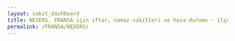 ```yaml
---
layout: vakit_dashboard
title: NEVERS, FRANSA için iftar, namaz vakitleri ve hava durumu - ilçe/eyalet seç
permalink: /FRANSA/NEVERS/
---
```


<script type="text/javascript">
  var GLOBAL_COUNTRY = 'FRANSA';
  var GLOBAL_CITY = 'NEVERS';
  var GLOBAL_STATE = '';
  var lat = 72;
  var lon = 21;
</script>
